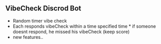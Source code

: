 ## VibeCheck Discrod Bot ## 


* Random timer vibe check 
* Each responds vibeCheck within a time specified time
        * if someone doesnt respond, he missed his vibeCheck (keep score)
* new features..
